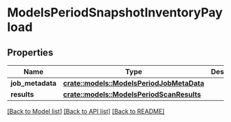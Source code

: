 # ModelsPeriodSnapshotInventoryPayload

## Properties

Name | Type | Description | Notes
------------ | ------------- | ------------- | -------------
**job_metadata** | [**crate::models::ModelsPeriodJobMetaData**](models.JobMetaData.md) |  | 
**results** | [**crate::models::ModelsPeriodScanResults**](models.ScanResults.md) |  | 

[[Back to Model list]](../README.md#documentation-for-models) [[Back to API list]](../README.md#documentation-for-api-endpoints) [[Back to README]](../README.md)


